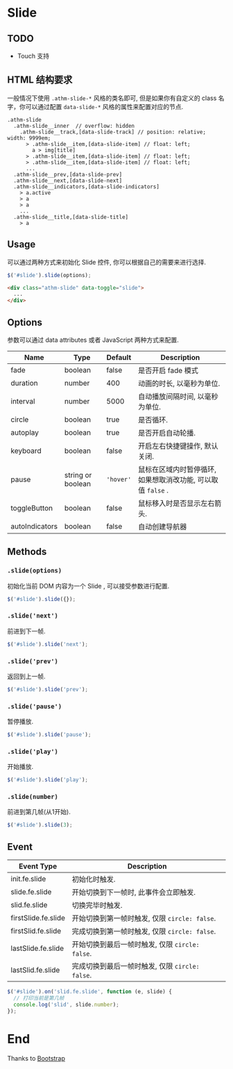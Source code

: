 # Slide

## TODO

* Touch 支持

## HTML 结构要求

一般情况下使用 `.athm-slide-*` 风格的类名即可, 但是如果你有自定义的 class 名字，你可以通过配置 `data-slide-*` 风格的属性来配置对应的节点.

```
.athm-slide
  .athm-slide__inner  // overflow: hidden
    .athm-slide__track,[data-slide-track] // position: relative; width: 9999em;
      > .athm-slide__item,[data-slide-item] // float: left;
        a > img[title]
      > .athm-slide__item,[data-slide-item] // float: left;
      > .athm-slide__item,[data-slide-item] // float: left;
      ...
  .athm-slide__prev,[data-slide-prev]
  .athm-slide__next,[data-slide-next]
  .athm-slide__indicators,[data-slide-indicators]
    > a.active
    > a
    > a
    ...
  .athm-slide__title,[data-slide-title]
    > a
```

## Usage

可以通过两种方式来初始化 Slide 控件, 你可以根据自己的需要来进行选择.

```javascript
$('#slide').slide(options);
```

```html
<div class="athm-slide" data-toggle="slide">
  ...
</div>
```

## Options

参数可以通过 data attributes 或者 JavaScript 两种方式来配置.

Name | Type | Default | Description
---- | ---- | ------- | -----------
fade | boolean | false | 是否开启 fade 模式
duration | number | 400 | 动画的时长, 以毫秒为单位.
interval | number | 5000 | 自动播放间隔时间, 以毫秒为单位.
circle | boolean | true | 是否循环.
autoplay | boolean | true | 是否开启自动轮播.
keyboard | boolean | false | 开启左右快捷键操作, 默认关闭.
pause | string or boolean | `'hover'` | 鼠标在区域内时暂停循环, 如果想取消改功能, 可以取值 `false` .
toggleButton | boolean | false | 鼠标移入时是否显示左右箭头.
autoIndicators | boolean | false | 自动创建导航器

## Methods

### `.slide(options)`

初始化当前 DOM 内容为一个 Slide , 可以接受参数进行配置.

```javascript
$('#slide').slide({});
```

### `.slide('next')`

前进到下一帧.

```javascript
$('#slide').slide('next');
```

### `.slide('prev')`

返回到上一帧.

```javascript
$('#slide').slide('prev');
```

### `.slide('pause')`

暂停播放.

```javascript
$('#slide').slide('pause');
```

### `.slide('play')`

开始播放.

```javascript
$('#slide').slide('play');
```

### `.slide(number)`

前进到第几帧(从1开始).

```javascript
$('#slide').slide(3);
```


## Event

Event Type | Description
---------- | -----------
init.fe.slide | 初始化时触发.
slide.fe.slide | 开始切换到下一帧时, 此事件会立即触发.
slid.fe.slide | 切换完毕时触发.
firstSlide.fe.slide | 开始切换到第一帧时触发, 仅限 `circle: false`.
firstSlid.fe.slide | 完成切换到第一帧时触发, 仅限 `circle: false`.
lastSlide.fe.slide | 开始切换到最后一帧时触发, 仅限 `circle: false`.
lastSlid.fe.slide | 完成切换到最后一帧时触发, 仅限 `circle: false`.

```javascript
$('#slide').on('slid.fe.slide', function (e, slide) {
  // 打印当前是第几帧
  console.log('slid', slide.number);
});
```

# End

Thanks to [Bootstrap](http://getbootstrap.com/)